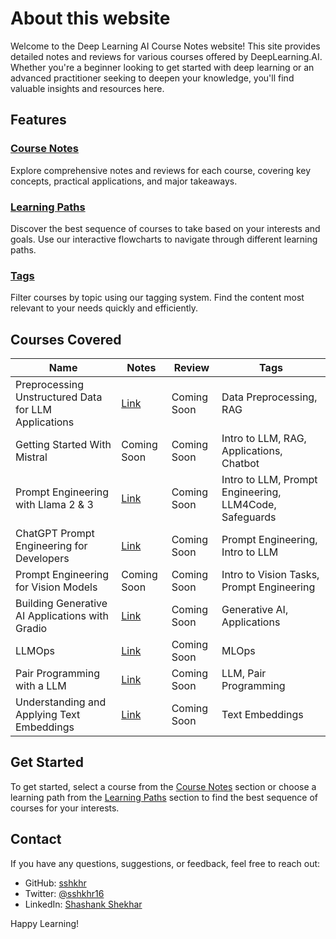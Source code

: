 # About this website

Welcome to the Deep Learning AI Course Notes website! This site provides detailed notes and reviews for various courses offered by DeepLearning.AI. Whether you're a beginner looking to get started with deep learning or an advanced practitioner seeking to deepen your knowledge, you'll find valuable insights and resources here.

## Features

### [Course Notes](notes/preprocessing-unstructured-data-for-llm-applications)
Explore comprehensive notes and reviews for each course, covering key concepts, practical applications, and major takeaways.

### [Learning Paths](learning_paths/build-a-basic-rag)
Discover the best sequence of courses to take based on your interests and goals. Use our interactive flowcharts to navigate through different learning paths.

### [Tags](Tags)
Filter courses by topic using our tagging system. Find the content most relevant to your needs quickly and efficiently.

## Courses Covered

| Name                                                | Notes                                                                                          | Review     | Tags                                  |
|-----------------------------------------------------|------------------------------------------------------------------------------------------------|------------|---------------------------------------|
| Preprocessing Unstructured Data for LLM Applications| [Link](notes/preprocessing-unstructured-data-for-llm-applications.md)                          | Coming Soon| Data Preprocessing, RAG              |
| Getting Started With Mistral                        | Coming Soon                                                                                     | Coming Soon| Intro to LLM, RAG, Applications, Chatbot|
| Prompt Engineering with Llama 2 & 3                 | [Link](notes/prompt-engineering-with-llama-2&3.md)                                             | Coming Soon| Intro to LLM, Prompt Engineering, LLM4Code, Safeguards |
| ChatGPT Prompt Engineering for Developers           | [Link](notes/chat-gpt-prompt-engineering-for-developers.md)                                     | Coming Soon| Prompt Engineering, Intro to LLM      |
| Prompt Engineering for Vision Models                | Coming Soon                                                                                     | Coming Soon| Intro to Vision Tasks, Prompt Engineering |
| Building Generative AI Applications with Gradio     | [Link](notes/building-generative-ai-applications-with-gradio.md)                                | Coming Soon| Generative AI, Applications           |
| LLMOps                                              | [Link](notes/llmops.md)                                                                         | Coming Soon| MLOps                                 |
| Pair Programming with a LLM                         | [Link](notes/pair-programming-with-a-llm.md)                                                    | Coming Soon| LLM, Pair Programming                 |
| Understanding and Applying Text Embeddings          | [Link](notes/understanding-and-applying-text-embeddings.md)                                     | Coming Soon| Text Embeddings                       |

## Get Started
To get started, select a course from the [Course Notes](notes/) section or choose a learning path from the [Learning Paths](learning_paths/) section to find the best sequence of courses for your interests.

## Contact
If you have any questions, suggestions, or feedback, feel free to reach out:  

- GitHub: [sshkhr](https://github.com/sshkhr)
- Twitter: [@sshkhr16](https://twitter.com/sshkhr16)
- LinkedIn: [Shashank Shekhar](https://www.linkedin.com/in/sshkhr/)

Happy Learning!
